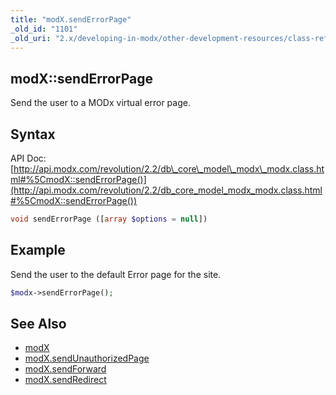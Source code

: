 ```yaml
---
title: "modX.sendErrorPage"
_old_id: "1101"
_old_uri: "2.x/developing-in-modx/other-development-resources/class-reference/modx/modx.senderrorpage"
---
```


## modX::sendErrorPage

Send the user to a MODx virtual error page.

## Syntax

API Doc: [http://api.modx.com/revolution/2.2/db\_core\_model\_modx\_modx.class.html#%5CmodX::sendErrorPage()](http://api.modx.com/revolution/2.2/db_core_model_modx_modx.class.html#%5CmodX::sendErrorPage())

``` php
void sendErrorPage ([array $options = null])
```

## Example

Send the user to the default Error page for the site.

``` php
$modx->sendErrorPage();
```

## See Also

- [modX](extending-modx/core-model/modx "modX")
- [modX.sendUnauthorizedPage](extending-modx/modx-class/reference/modx.sendunauthorizedpage "modX.sendUnauthorizedPage")
- [modX.sendForward](extending-modx/modx-class/reference/modx.sendforward "modX.sendForward")
- [modX.sendRedirect](extending-modx/modx-class/reference/modx.sendredirect "modX.sendRedirect")